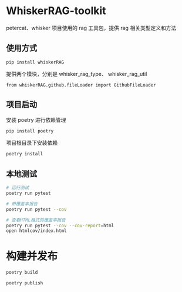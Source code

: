 # WhiskerRAG-toolkit
petercat、whisker 项目使用的 rag 工具包，提供 rag 相关类型定义和方法

## 使用方式
```
pip install whiskerRAG
```
提供两个模块，分别是 whisker_rag_type、 whisker_rag_util

```
from whiskerRAG.github.fileLoader import GithubFileLoader
```


## 项目启动
安装 poetry 进行依赖管理

```bash
pip install poetry
```

项目根目录下安装依赖

```bash
poetry install
```

## 本地测试

```bash
# 运行测试
poetry run pytest

# 带覆盖率报告
poetry run pytest --cov

# 查看HTML格式的覆盖率报告
poetry run pytest --cov --cov-report=html
open htmlcov/index.html

```

# 构建并发布

```bash
poetry build

poetry publish
```

